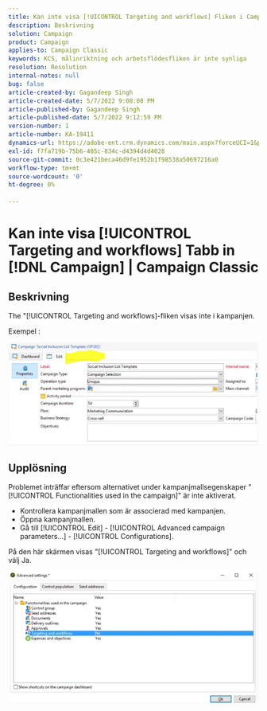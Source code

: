 ```yaml
---
title: Kan inte visa [!UICONTROL Targeting and workflows] Fliken i Campaign | Campaign Classic
description: Beskrivning
solution: Campaign
product: Campaign
applies-to: Campaign Classic
keywords: KCS, målinriktning och arbetsflödesfliken är inte synliga
resolution: Resolution
internal-notes: null
bug: false
article-created-by: Gagandeep Singh
article-created-date: 5/7/2022 9:08:08 PM
article-published-by: Gagandeep Singh
article-published-date: 5/7/2022 9:12:59 PM
version-number: 1
article-number: KA-19411
dynamics-url: https://adobe-ent.crm.dynamics.com/main.aspx?forceUCI=1&pagetype=entityrecord&etn=knowledgearticle&id=27056eca-49ce-ec11-a7b5-00224809c196
exl-id: f7fa719b-75b6-485c-834c-d4394d4d4028
source-git-commit: 0c3e421beca46d9fe1952b1f98538a50697216a0
workflow-type: tm+mt
source-wordcount: '0'
ht-degree: 0%

---
```


# Kan inte visa [!UICONTROL Targeting and workflows] Tabb in [!DNL Campaign] | Campaign Classic

## Beskrivning

The &quot;[!UICONTROL Targeting and workflows]-fliken visas inte i kampanjen.

Exempel : 

![](assets/___6bf24a6c-4ace-ec11-a7b5-00224809c196___.png)

## Upplösning


Problemet inträffar eftersom alternativet under kampanjmallsegenskaper &quot;[!UICONTROL Functionalities used in the campaign]&quot; är inte aktiverat.



- Kontrollera kampanjmallen som är associerad med kampanjen.
- Öppna kampanjmallen.
- Gå till [!UICONTROL Edit] - [!UICONTROL Advanced campaign parameters...] - [!UICONTROL Configurations].




På den här skärmen visas &quot;[!UICONTROL Targeting and workflows]&quot; och välj Ja.



![](assets/f184a935-4ace-ec11-a7b5-00224809c196.png)
